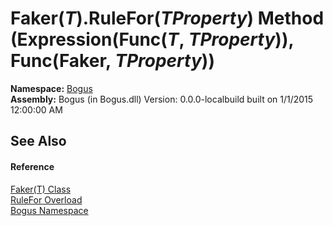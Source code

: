 # Faker(*T*).RuleFor(*TProperty*) Method (Expression(Func(*T*, *TProperty*)), Func(Faker, *TProperty*))
 

**Namespace:**&nbsp;<a href="N_Bogus">Bogus</a><br />**Assembly:**&nbsp;Bogus (in Bogus.dll) Version: 0.0.0-localbuild built on 1/1/2015 12:00:00 AM

## See Also


#### Reference
<a href="T_Bogus_Faker_1">Faker(T) Class</a><br /><a href="Overload_Bogus_Faker_1_RuleFor">RuleFor Overload</a><br /><a href="N_Bogus">Bogus Namespace</a><br />